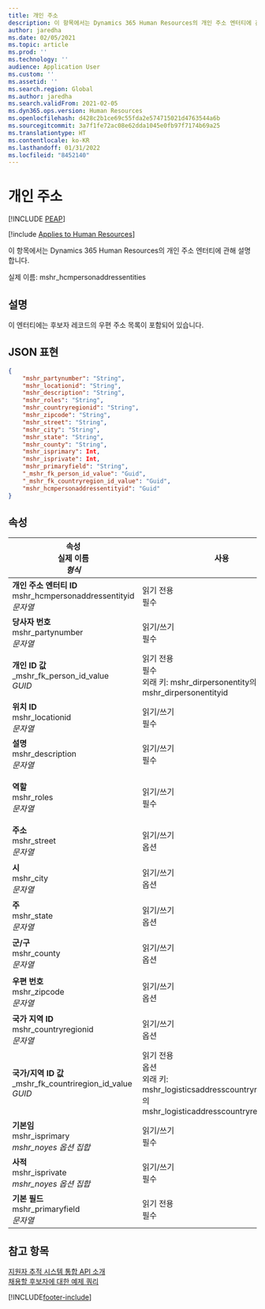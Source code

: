 ```yaml
---
title: 개인 주소
description: 이 항목에서는 Dynamics 365 Human Resources의 개인 주소 엔터티에 관해 설명합니다.
author: jaredha
ms.date: 02/05/2021
ms.topic: article
ms.prod: ''
ms.technology: ''
audience: Application User
ms.custom: ''
ms.assetid: ''
ms.search.region: Global
ms.author: jaredha
ms.search.validFrom: 2021-02-05
ms.dyn365.ops.version: Human Resources
ms.openlocfilehash: d428c2b1ce69c55fda2e574715021d4763544a6b
ms.sourcegitcommit: 3a7f1fe72ac08e62dda1045e0fb97f7174b69a25
ms.translationtype: HT
ms.contentlocale: ko-KR
ms.lasthandoff: 01/31/2022
ms.locfileid: "8452140"
---
```

# <a name="person-address"></a>개인 주소


[!INCLUDE [PEAP](../includes/peap-1.md)]

[!include [Applies to Human Resources](../includes/applies-to-hr.md)]

이 항목에서는 Dynamics 365 Human Resources의 개인 주소 엔터티에 관해 설명합니다.

실제 이름: mshr_hcmpersonaddressentities

## <a name="description"></a>설명

이 엔터티에는 후보자 레코드의 우편 주소 목록이 포함되어 있습니다.

## <a name="json-representation"></a>JSON 표현

```json
{
    "mshr_partynumber": "String",
    "mshr_locationid": "String",
    "mshr_description": "String",
    "mshr_roles": "String",
    "mshr_countryregionid": "String",
    "mshr_zipcode": "String",
    "mshr_street": "String",
    "mshr_city": "String",
    "mshr_state": "String",
    "mshr_county": "String",
    "mshr_isprimary": Int,
    "mshr_isprivate": Int,
    "mshr_primaryfield": "String",
    "_mshr_fk_person_id_value": "Guid",
    "_mshr_fk_countryregion_id_value": "Guid",
    "mshr_hcmpersonaddressentityid": "Guid"
}
```

## <a name="properties"></a>속성

| 속성<br>**실제 이름**<br>**_형식_** | 사용 | 설명 |
| --- | --- | --- |
| **개인 주소 엔터티 ID**<br>mshr_hcmpersonaddressentityid<br>*문자열* | 읽기 전용<br>필수 | 엔터티 레코드에 대한 시스템 생성 고유 식별자. |
| **당사자 번호**<br>mshr_partynumber<br>*문자열* | 읽기/쓰기<br>필수 | 관련 당사자(개인) 레코드의 ID. |
| **개인 ID 값**<br>_mshr_fk_person_id_value<br>*GUID* | 읽기 전용<br>필수<br>외래 키: mshr_dirpersonentity의 mshr_dirpersonentityid | 당사자(개인) 엔터티 레코드에 대한 시스템 생성 고유 식별자. |
| **위치 ID**<br>mshr_locationid<br>*문자열* | 읽기/쓰기<br>필수 | 주소 레코드의 위치 ID. mshr_logisticspostaladdresslocationcdsentity 엔터티에서 설정합니다. |
| **설명**<br>mshr_description<br>*문자열* | 읽기/쓰기<br>필수 | 후보자 주소에 대한 설명. |
| **역할**<br>mshr_roles<br>*문자열* | 읽기/쓰기<br>필수 | 이 주소에 할당된 역할. 둘 이상의 역할을 할당할 수 있습니다. 각 역할은 세미콜론으로 구분해야 합니다. 유효한 값은 mshr_logisticslocationroleentity 엔터티에 포함되어 있습니다. |
| **주소**<br>mshr_street<br>*문자열* | 읽기/쓰기<br>옵션 | 거리 번호. |
| **시**<br>mshr_city<br>*문자열* | 읽기/쓰기<br>옵션 | 주소의 도시입니다. mshr_logisticsaddresscityentity 엔터티에서 설정합니다. |
| **주**<br>mshr_state<br>*문자열* | 읽기/쓰기<br>옵션 | 주소의 주. mshr_logisticsaddressstateentity 엔터티에서 설정합니다. |
| **군/구**<br>mshr_county<br>*문자열* | 읽기/쓰기<br>옵션 | 주소의 구/군/시입니다. mshr_logisticsaddresscountyentity 엔터티에서 설정합니다. |
| **우편 번호**<br>mshr_zipcode<br>*문자열* | 읽기/쓰기<br>옵션 | 주소의 우편 번호. mshr_logisticsaddresspostalcodeentity 엔터티에서 설정합니다. |
| **국가 지역 ID**<br>mshr_countryregionid<br>*문자열* | 읽기/쓰기<br>옵션 | 주소의 국가 또는 지역입니다. |
| **국가/지역 ID 값**<br>_mshr_fk_countriregion_id_value<br>*GUID* | 읽기 전용<br>옵션<br>외래 키: mshr_logisticsaddresscountryregionentity의 mshr_logisticaddresscountryregionentityid | 주소 국가/지역에 대한 시스템 생성 고유 식별자. |
| **기본임**<br>mshr_isprimary<br>*mshr_noyes 옵션 집합* | 읽기/쓰기<br>필수 | 이 주소가 정의된 역할의 개인에 대한 기본 주소인지 식별합니다. |
| **사적**<br>mshr_isprivate<br>*mshr_noyes 옵션 집합* | 읽기/쓰기<br>필수 | 이 주소가 개인의 사적 주소인지 여부를 식별합니다. |
| **기본 필드**<br>mshr_primaryfield<br>*문자열* | 읽기 전용<br>필수 | 엔터티 레코드의 기본 식별자로 사용되는 필드. 당사자 번호와 위치 ID의 조합. |

## <a name="see-also"></a>참고 항목

[지원자 추적 시스템 통합 API 소개](hr-admin-integration-ats-api-introduction.md)<br>
[채용할 후보자에 대한 예제 쿼리](hr-admin-integration-ats-api-candidate-to-hire-example-query.md)



[!INCLUDE[footer-include](../includes/footer-banner.md)]
